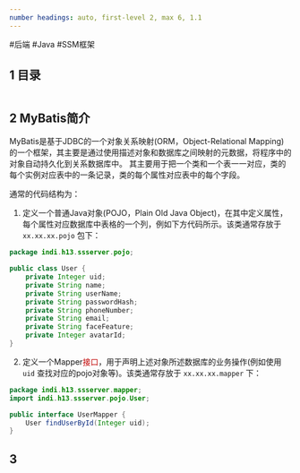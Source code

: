 ```yaml
---
number headings: auto, first-level 2, max 6, 1.1
---
```

#后端 #Java #SSM框架

## 1 目录

```toc
```

## 2 MyBatis简介

MyBatis是基于JDBC的一个对象关系映射(ORM，Object-Relational Mapping)的一个框架，其主要是通过使用描述对象和数据库之间映射的元数据，将程序中的对象自动持久化到关系数据库中。
其主要用于把一个类和一个表一一对应，类的每个实例对应表中的一条记录，类的每个属性对应表中的每个字段。

通常的代码结构为：
1. 定义一个普通Java对象(POJO，Plain Old Java Object)，在其中定义属性，每个属性对应数据库中表格的一个列，例如下方代码所示。该类通常存放于 `xx.xx.xx.pojo` 包下：
```Java
package indi.h13.ssserver.pojo;  

public class User {  
    private Integer uid;  
    private String name;  
    private String userName;  
    private String passwordHash;  
    private String phoneNumber;  
    private String email;  
    private String faceFeature;  
    private Integer avatarId;  
}
```
2. 定义一个Mapper<font color="#c00000">接口</font>，用于声明上述对象所述数据库的业务操作(例如使用 `uid` 查找对应的pojo对象等)。该类通常存放于 `xx.xx.xx.mapper` 下：
```Java
package indi.h13.ssserver.mapper;  
import indi.h13.ssserver.pojo.User;

public interface UserMapper {
    User findUserById(Integer uid);
}
```


## 3 




